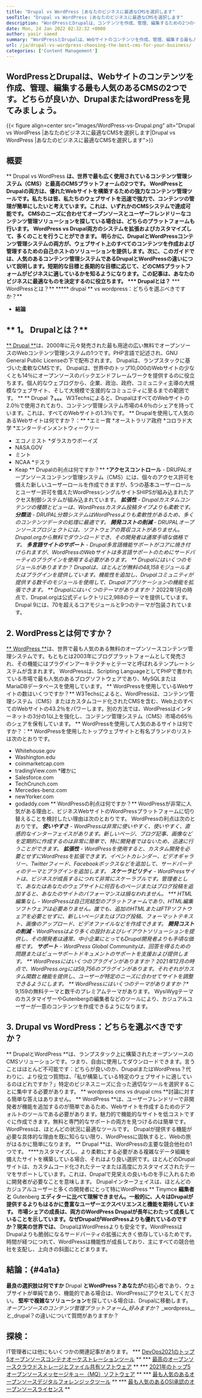 ```yaml
---
title: "Drupal vs WordPress |あなたのビジネスに最適なCMSを選択します" 
seoTitle: "Drupal vs WordPress |あなたのビジネスに最適なCMSを選択します" 
description: "WordPressとDrupalは、コンテンツを作成、管理、編集するための2つの一般的なコンテンツ管理システムです。このブログは、どのCMSがあなたのビジネスに最適であるかを示しています。" 
date: Mon, 24 Jan 2022 02:32:32 +0000
author: yasir saeed
summary: "WordPressとDrupalは、Webサイトのコンテンツを作成、管理、編集する最も人気のあるCMSの2つです。どちらが良いか、DrupalまたはwordPressを見てみましょう。" 
url: /ja/drupal-vs-wordpress-choosing-the-best-cms-for-your-business/
categories: ['Content Management']
---
```


## WordPressとDrupalは、Webサイトのコンテンツを作成、管理、編集する最も人気のあるCMSの2つです。どちらが良いか、DrupalまたはwordPressを見てみましょう。

{{< figure align=center src="images/WordPress-vs-Drupal.png" alt="Drupal vs WordPress |あなたのビジネスに最適なCMSを選択します|Drupal vs WordPress |あなたのビジネスに最適なCMSを選択します">}}


## 概要
** Drupal vs WordPress **は、世界で最も広く使用されているコンテンツ管理システム（CMS）と最高のCMSプラットフォームの2つです。 WordPressとDrupalの両方は、優れたWebサイトを構築するための強力なコンテンツ管理ツールです。私たちは皆、私たちのウェブサイトを迅速で強力で、コンテンツの管理が簡単にしたいと考えています。これは、いずれかのCMSシステムで達成可能です。 CMSのニーズに合わせてオープンソースとユーザーフレンドリーなコンテンツ管理ソリューションを探している場合は、どちらのプラットフォームも行います。 WordPress vs Drupal両方のシステムを拡張およびカスタマイズして、多くのことを行うことができます。
明らかに、DrupalとWordPressコンテンツ管理システムの両方が、ウェブサイト上のすべてのコンテンツを作成および管理するための自己ホストのソリューションを提供します。次に、このガイドでは、人気のあるコンテンツ管理システムであるDrupalとWordPressの違いについて説明します。短期的な目標と長期的な目標に応じて、どのCMSプラットフォームがビジネスに適しているかを知るようになります。この記事は、あなたのビジネスに最適なものを決定するのに役立ちます。
  *** Drupalとは？**
  *** WordPressとは？**
  ***** drupal ** vs wordpress：どちらを選ぶべきですか？**
  * **結論**

## ** 1。 Drupalとは？**
[** Drupal **][1]は、2000年に元々発売された最も用途の広い無料でオープンソースのWebコンテンツ管理システムの1つです。PHP言語で記述され、GNU General Public Licenseの下で配布されます。 Drupalは、ランプスタックに基づいた柔軟なCMSです。
Drupalは、世界中のトップ10,000のWebサイトの少なくとも14％にオープンソースのバックエンドフレームワークを提供するのに役立ちます。個人的なウェブログから、企業、政治、政府、コミュニティ主導の大規模なウェブサイト、そして大規模で支援的なコミュニティに至るまでの範囲です。
** ** Drupal **？。。。** W3Techsによると、DrupalはすべてのWebサイトの2.0％で使用されており、コンテンツ管理システム市場の4.6％のシェアを持っています。これは、すべてのWebサイトの1.3％です。
** Drupalを使用して人気のあるWebサイトは何ですか？：**
  *エミー賞
  *オーストラリア政府
  *コロラド大学
  *エンターテインメントウィークリー
  * エコノミスト
  *ダラスカウボーイズ
  * NASA.GOV
  * ミント
  * NCAA
  *テスラ
  * Keap
** Drupalの利点は何ですか？** [][2]
  ***アクセスコントロール**  -  DRUPALオープンソースコンテンツ管理システム（CMS）には、個々のアクセス許可を備えた新しいユーザーロールを作成できますが、5つの基本ユーザーロールとユーザー許可を備えたWordPressシングルサイトSHIPSが組み込まれたアクセス制御システムが組み込まれています。
  ***拡張性**  -  Drupalカスタムコンテンツの種類とビューは、WordPressカスタム投稿タイプよりも柔軟です。
  ***分類法**  -  DRUPAL分類システムはWordPressよりも柔軟性があるため、多くのコンテンツデータの処理に最適です。
  ***開発コストの削減**  -  DRUPALオープンソースプロジェクトには、ソフトウェアの買収コストがありません。 Drupal.orgから無料でダウンロードでき、その開発者は通常手頃な価格です。
  ***多言語サイトのサポート**  -  Drupal多言語機能サポートがコアに焼き付けられますが、WordPressのWebサイトは多言語サポートのためにサードパーティのプラグインを使用する必要があります。
** Drupalにはいくつのモジュールがありますか？** Drupalは、ほとんどが無料の48,158モジュールまたはプラグインを提供しています。機能性を追加し、Drupalコミュニティが提供する数千のモジュールを使用して、Drupalアプリケーションの機能を拡張できます。
** Drupalにはいくつのテーマがありますか？** 2022年1月の時点で、Drupal.orgは公式ディレクトリに2,988のテーマを提供しています。 Drupal 9には、70を超えるコアモジュールと9つのテーマが包装されています。

## 2. WordPressとは何ですか？
[** WordPress **][3]は、世界で最も人気のある無料のオープンソースコンテンツ管理システムです。もともとは2003年にブログプラットフォームとして発売され、その機能にはプラグインアーキテクチャとテーマと呼ばれるテンプレートシステムが含まれます。 WordPressは、Scripting LanguageとしてPHPで書かれている市場で最も人気のあるブログソフトウェアであり、MySQLまたはMariaDBデータベースを使用しています。
** WordPressを使用しているWebサイトの数はいくつですか？** W3Techsによると、WordPressは、コンテンツ管理システム（CMS）またはカスタムコード化されたCMSを含む、Web上のすべてのWebサイトの43.2％をパワーします。別の方法では、WordPressはインターネットの3分の1以上を強化し、コンテンツ管理システム（CMS）市場の65％のシェアを保有しています。
** WordPressを使用して人気のあるサイトは何ですか？：**
WordPressを使用したトップウェブサイトと有名ブランドのリストは次のとおりです。
  * Whitehouse.gov
  * Washington.edu
  * coinmarketcap.com
  * tradingView.com
  *確かに
  * Salesforce.com
  * TechCrunch.com
  * Mercedes-benz.com
  * newYorker.com
  * godaddy.com
** WordPressの利点は何ですか？** [][4]
WordPressが非常に人気がある理由と、ビジネスWebサイトのWordPressプラットフォームに切り替えることを検討したい理由は次のとおりです。 WordPressの利点は次のとおりです。
  ***使いやすさ**  -  WordPressは非常に使いやすく、使いやすく、直感的なインターフェイスがあります。新しいページ、ブログ記事、画像などを定期的に作成するのは非常に簡単で、特に開発者ではないため、迅速に行うことができます。
  ***拡張性**  -  WordPressを使用すると、カスタム開発を必要とせずにWordPressを拡張できます。イベントカレンダー、ビデオギャラリー、Twitterフィード、Facebookボックスなどを追加して、サードパーティのテーマとプラグインを追加します。
  ***スケーラビリティ**  -  WordPressサイトは、ビジネスが成長するにつれて非常にスケーラブルです。管理者として、あなたはあなたのウェブサイトに何百ものページまたはブログ投稿を追加すると、あなたのサイトのパフォーマンスは損なわれません。
  *** HTML編集なし**  -  WordPressは自己完結型のプラットフォームであり、HTML編集ソフトウェアは必要ありません。誰でも、追加のHTMLまたはFTPソフトウェアを必要とせずに、新しいページまたはブログ投稿、フォーマットテキスト、画像のアップロード、ビデオファイルなどを作成できます。
  ***開発コストの削減**  -  WordPressはより多くの設計およびレイアウトソリューションを提供し、その開発者は通常、中小企業にとってもDrupal開発者よりも手頃な価格です。
  ***サポート**  -  WordPress Global Communityは、回答を得るための問題またはビューサポートドキュメントのサポートを支援および提供します。[][5]
** WordPressにはいくつのプラグインがありますか？** 2021年12月の時点で、WordPress.orgには59,756のプラグインがあります。それぞれがカスタム関数と機能を提供し、ユーザーが特定のニーズに合わせてサイトを調整できるようにします。
** WordPressにはいくつのテーマがありますか？** 9,159の無料テーマと数千のプレミアムテーマがあります。 WysiWygテーマのカスタマイザーやGutenbergの編集者などのツールにより、カジュアルユーザーが一意のコンテンツを作成できるようになります。

## 3. Drupal vs WordPress：どちらを選ぶべきですか？
** DrupalとWordPress **は、ランプスタック上に構築されたオープンソースのCMSソリューションです。つまり、自由に使用してダウンロードできます。言うことはほとんど不可能です：どちらが良いのか、DrupalまたはWordPress？代わりに、より役立つ質問は、「私が構築している特定のウェブサイトに適しているのはどれですか？」特定のビジネスニーズに合った適切なツールを選択することに集中する必要があります。 ** wordpress cms vs drupal cms **討論に対する簡単な答えはありません。
** WordPress **は、ユーザーフレンドリーで非開発者が機能を追加するのが簡単であるため、Webサイトを作成するためのデフォルトのツールである必要があります。魅力的で機能的なサイトを低コストですぐに作成できます。無料と専門的なサポートの両方を見つけるのは簡単です。 WordPressは、ほとんどの状況に最適なツールです。 Drupalが提供する機能が必要な具体的な理由を既に知らない限り、WordPressに固執すると、Webの旅がはるかに簡単になります。
** Drupal **は、WordPressの主要な競合他社の1つです。 ****カスタマイズし、より柔軟にする必要がある複雑なデータ組織を備えたサイトを構築している場合、それはより良い選択です。ほとんどのDrupalサイトは、カスタムコード化されたテーマまたは高度にカスタマイズされたテーマをサポートしています。これは、Drupalで見栄えの良いものを手に入れるために開発者が必要なことを意味します。 Drupalインターフェイスは、ほとんどのカジュアルユーザーと多くの開発者にとって特にWordPress ** Tinymce **編集者と** Gutenberg **エディターに比べて理解できません。一般的に、人々はDrupalが提供するよりもはるかに豊富なユーザーエクスペリエンスと機能を期待しています。
**市場シェアの成長**は、両方のWordPress Drupalが長年にわたって成長していることを示しています。なぜDrupalがWordPressよりも優れているのですか？現実の世界では、** DrupalはWordPressよりも安全です。WordPressはDrupalよりも脆弱になるサードパーティの拡張に大きく依存しているためです。時間が経つにつれて、WordPressは機能性が成長しており、主にすべての競合他社を支配し、上向きの斜面にとどまります。

## 結論：{#4a1a}
**最良の選択肢は何ですか** Drupal **とWordPress？あなたが**の初心者であり、ウェブサイトが単純であり、機能的である場合は、WordPressにアクセスしてください。 **堅牢で複雑なソリューション**を探している場合は、Drupalに移動します。
_オープンソースのコンテンツ管理プラットフォーム_好みますか_？ _wordpress__と_drupal？の違いについて質問がありますか？

## 探検：
IT管​​理者には他にもいくつかの関連記事があります。
  *** [DevOps2021のトップ5オープンソースコンテナオーケストレーションツール][7] **
  *** [最高のオープンソースクラウドストレージとファイル共有ソフトウェア][8] **
  *** [2021年のトップ5オープンソースメッセージキュー（MQ）ソフトウェア][9] **
  *** [最も人気のあるオープンソースデジタルフォレンジックツール][10] **
  *** [最も人気のあるOSI承認のオープンソースライセンス][11] **

  
[1]: https://www.drupal.org/
[2]: https://kinsta.com/blog/wordpress-vs-drupal/#drupal-advantages
[3]: https://wordpress.org/
[4]: https://kinsta.com/blog/wordpress-vs-drupal/#wordpress-advantages
[5]: https://kinsta.com/blog/wordpress-vs-drupal/#how-many-plugins-and-themes-does-wordpress-have
[6]: mailto:yasir.saeed@aspose.com
[7]: https://blog.containerize.com/devops/top-5-open-source-container-orchestration-tools-for-devops-in-2021/
[8]: https://products.containerize.com/backup-and-sync/
[9]: https://blog.containerize.com/message-queue-software/top-5-open-source-message-queue-software-in-2021/
[10]: https://blog.containerize.com/digital-forensic-tools/top-5-open-source-digital-forensic-tools-in-2021/
[11]: https://blog.containerize.com/licenses-standards/top-5-most-popular-osi-approved-open-source-licenses-of-2021/
